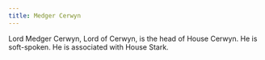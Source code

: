```yaml
---
title: Medger Cerwyn
---
```


Lord Medger Cerwyn, Lord of Cerwyn, is the head of House Cerwyn. He is soft-spoken. He is associated with House Stark.


